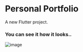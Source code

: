 # Personal Portfolio 
A new Flutter project.

### You can see it how it looks..

![image](https://user-images.githubusercontent.com/93483932/158194542-9311f0f9-66f3-45b0-96f3-9be8e423bd73.png)

